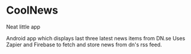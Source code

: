 # CoolNews
Neat little app

Android app which displays last three latest news items from DN.se
Uses Zapier and Firebase to fetch and store news from dn's rss feed.
